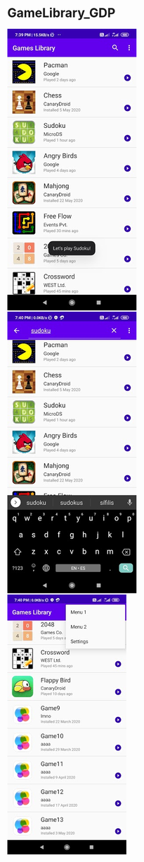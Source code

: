 # GameLibrary_GDP
![Image1](https://github.com/Anushree176/GameLibrary_GDP/blob/master/lib1.jpg)  
![Image2](https://github.com/Anushree176/GameLibrary_GDP/blob/master/lib2.jpg)  
![Image3](https://github.com/Anushree176/GameLibrary_GDP/blob/master/lib3.jpg)  
